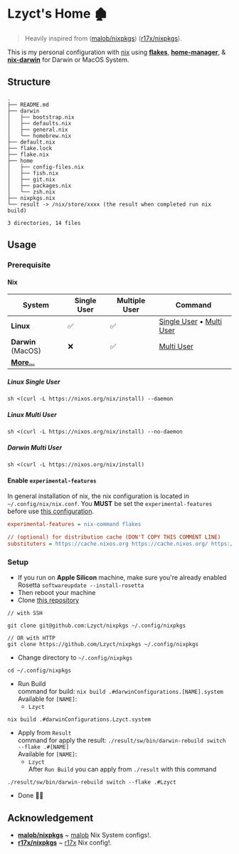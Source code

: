 # Lzyct's Home 🏚

> Heavily inspired from ([malob/nixpkgs](https://github.com/malob/nixpkgs)) ([r17x/nixpkgs](https://github.com/r17x/nixpkgs)).

This is my personal configuration with [nix](https://nixos.org/) using [**flakes**](https://nixos.wiki/wiki/Flakes), [**home-manager**](https://github.com/nix-community/home-manager), & [**nix-darwin**](https://github.com/LnL7/nix-darwin) for Darwin or MacOS System.

## Structure

```console
.
├── README.md
├── darwin
│   ├── bootstrap.nix
│   ├── defaults.nix
│   ├── general.nix
│   └── homebrew.nix
├── default.nix
├── flake.lock
├── flake.nix
├── home
│   ├── config-files.nix
│   ├── fish.nix
│   ├── git.nix
│   ├── packages.nix
│   └── zsh.nix
├── nixpkgs.nix
└── result -> /nix/store/xxxx (the result when completed run nix build)

3 directories, 14 files

```

## Usage

### Prerequisite

#### **Nix**

| System                                         | Single User | Multiple User | Command                                                             |
| ---------------------------------------------- | ----------- | ------------- | ------------------------------------------------------------------- |
| **Linux**                                      | ✅          | ✅            | [Single User](#linux-single-user) • [Multi User](#linux-multi-user) |
| **Darwin** (MacOS)                             | ❌          | ✅            | [Multi User](#darwin-multi-user)                                    |
| [**More...**](https://nixos.org/download.html) |             |               |                                                                     |

##### Linux Single User

```console
sh <(curl -L https://nixos.org/nix/install) --daemon
```

##### Linux Multi User

```console
sh <(curl -L https://nixos.org/nix/install) --no-daemon
```

##### Darwin Multi User

```console
sh <(curl -L https://nixos.org/nix/install)
```

#### Enable `experimental-features`

In general installation of nix, the nix configuration is located in `~/.config/nix/nix.conf`.
You **MUST** be set the `experimental-features` before use [this configuration](https://github.com/r17x/nixpkgs).

```cfg
experimental-features = nix-command flakes

// (optional) for distribution cache (DON'T COPY THIS COMMENT LINE)
substituters = https://cache.nixos.org https://cache.nixos.org/ https://r17.cachix.org
```

### Setup
- If you run on **Apple Silicon** machine, make sure you're already enabled Rosetta `softwareupdate --install-rosetta`
- Then reboot your machine
- Clone [this repository](https://github.com/Lzyct/nixpkgs)

```console
// with SSH

git clone git@github.com:Lzyct/nixpkgs ~/.config/nixpkgs

// OR with HTTP
git clone https://github.com/Lzyct/nixpkgs ~/.config/nixpkgs

```

- Change directory to `~/.config/nixpkgs`

```console
cd ~/.config/nixpkgs
```

- Run Build  
  command for build: `nix build .#darwinConfigurations.[NAME].system`  
  Available for `[NAME]`:
  - `Lzyct`

```console
nix build .#darwinConfigurations.Lzyct.system
```

- Apply from `Result`  
  command for apply the result: `./result/sw/bin/darwin-rebuild switch --flake .#[NAME]`  
  Available for `[NAME]`:
  - `Lzyct`  
    After `Run Build` you can apply from `./result` with this command

```console
./result/sw/bin/darwin-rebuild switch --flake .#Lzyct
```

- Done 🚀🎉

## Acknowledgement

- [**malob/nixpkgs**](https://github.com/malob/nixpkgs) ~ [malob](https://github.com/malob) Nix System configs!.
- [**r17x/nixpkgs**](https://github.com/r17x/nixpkgs) ~ [r17x](https://github.com/r17x) Nix config!.
